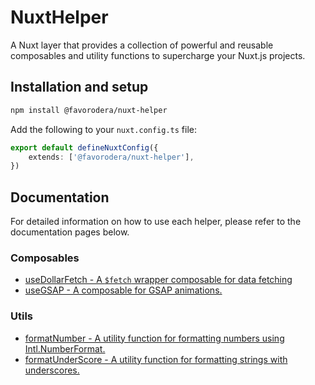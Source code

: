 # NuxtHelper

A Nuxt layer that provides a collection of powerful and reusable composables and utility functions to supercharge your Nuxt.js projects.

## Installation and setup

```bash
npm install @favorodera/nuxt-helper
```

Add the following to your `nuxt.config.ts` file:

```ts
export default defineNuxtConfig({
    extends: ['@favorodera/nuxt-helper'],
})

```

## Documentation

For detailed information on how to use each helper, please refer to the documentation pages below.

### Composables

-   [useDollarFetch - A `$fetch` wrapper composable for data fetching](./docs/composables/useDollarFetch.md)
-   [useGSAP - A composable for GSAP animations.](./docs/composables/useGSAP.md)

### Utils

-   [formatNumber - A utility function for formatting numbers using Intl.NumberFormat.](./docs/utils/formatNumber.md)
-   [formatUnderScore - A utility function for formatting strings with underscores.](./docs/utils/formatUnderScore.md)